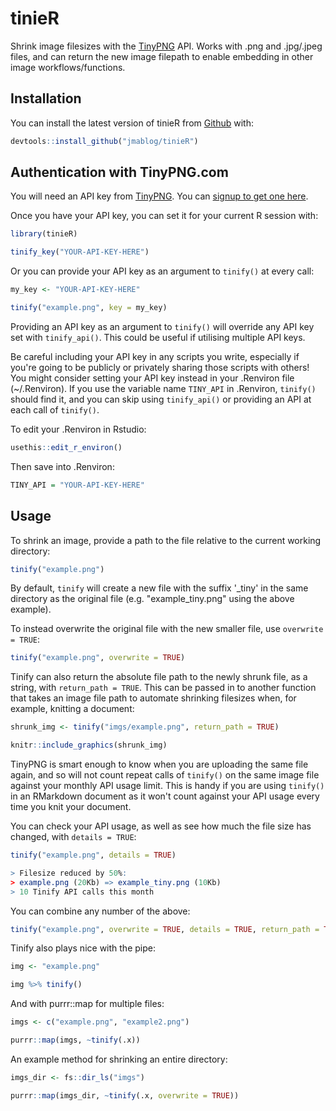 
# tinieR


Shrink image filesizes with the [TinyPNG](https://tinypng.com) API. Works with .png and .jpg/.jpeg files, and can return the new image filepath to enable embedding in other image workflows/functions.

## Installation

You can install the latest version of tinieR from [Github](https://github.com) with:

``` r
devtools::install_github("jmablog/tinieR")
```

## Authentication with TinyPNG.com

You will need an API key from [TinyPNG](https://tinypng.com). You can [signup to get one here](https://tinypng.com/developers).

Once you have your API key, you can set it for your current R session with:

``` r
library(tinieR)

tinify_key("YOUR-API-KEY-HERE")
```

Or you can provide your API key as an argument to `tinify()` at every call:

``` r
my_key <- "YOUR-API-KEY-HERE"

tinify("example.png", key = my_key)
```

Providing an API key as an argument to `tinify()` will override any API key set with `tinify_api()`. This could be useful if utilising multiple API keys.

Be careful including your API key in any scripts you write, especially if you're going to be publicly or privately sharing those scripts with others! You might consider setting your API key instead in your .Renviron file (~/.Renviron). If you use the variable name `TINY_API` in .Renviron, `tinify()` should find it, and you can skip using `tinify_api()` or providing an API at each call of `tinify()`.

To edit your .Renviron in Rstudio:

``` r
usethis::edit_r_environ()
```

Then save into .Renviron:

``` r
TINY_API = "YOUR-API-KEY-HERE"
```

## Usage

To shrink an image, provide a path to the file relative to the current working directory:

``` r
tinify("example.png")
```

By default, `tinify` will create a new file with the suffix '_tiny' in the same directory as the original file (e.g. "example_tiny.png" using the above example).

To instead overwrite the original file with the new smaller file, use `overwrite = TRUE`:

``` r
tinify("example.png", overwrite = TRUE)
```

Tinify can also return the absolute file path to the newly shrunk file, as a string, with `return_path = TRUE`. This can be passed in to another function that takes an image file path to automate shrinking filesizes when, for example, knitting a document:

``` r
shrunk_img <- tinify("imgs/example.png", return_path = TRUE)

knitr::include_graphics(shrunk_img)
```

TinyPNG is smart enough to know when you are uploading the same file again, and so will not count repeat calls of `tinify()` on the same image file against your monthly API usage limit. This is handy if you are using `tinify()` in an RMarkdown document as it won't count against your API usage every time you knit your document.

You can check your API usage, as well as see how much the file size has changed, with `details = TRUE`:

``` r
tinify("example.png", details = TRUE)

> Filesize reduced by 50%:
> example.png (20Kb) => example_tiny.png (10Kb)
> 10 Tinify API calls this month
```

You can combine any number of the above:

``` r
tinify("example.png", overwrite = TRUE, details = TRUE, return_path = TRUE)
```

Tinify also plays nice with the pipe:

``` r
img <- "example.png"

img %>% tinify()
```

And with purrr::map for multiple files:

``` r
imgs <- c("example.png", "example2.png")

purrr::map(imgs, ~tinify(.x))
```

An example method for shrinking an entire directory:

``` r
imgs_dir <- fs::dir_ls("imgs")

purrr::map(imgs_dir, ~tinify(.x, overwrite = TRUE))
```
